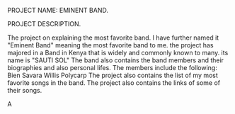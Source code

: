 PROJECT NAME:  EMINENT BAND.

PROJECT DESCRIPTION.


The project on explaining the most favorite band. I have further named it "Eminent Band" meaning the most favorite band to me.
the project has majored in a Band in Kenya that is widely and commonly known to many.
its name is "SAUTI SOL"
The band also contains the band members and their biographies and also personal lifes.
The members include the following:
Bien
Savara
Willis
Polycarp
The project also contains the list of my most favorite songs in the band.
The project also contains the links of some of their songs.



A
